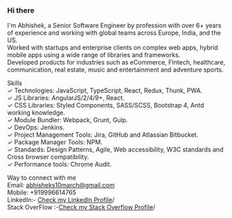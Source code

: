 ### Hi there

I'm Abhishek, a Senior Software Engineer by profession with over 6+ years of experience and working with global teams across Europe, India, and the US.<br />
Worked with startups and enterprise clients on complex web apps, hybrid mobile apps using a wide range of libraries and frameworks.<br />
Developed products for industries such as eCommerce, FIntech, healthcare, communication, real estate, music and entertainment and adventure sports.<br />

Skills<br />
✓ Technologies: JavaScript, TypeScript, React, Redux, Thunk, PWA.<br />
✓ JS Libraries: AngularJS/2/4/9+, React.<br />
✓ CSS Libraries: Styled Components, SASS/SCSS, Bootstrap 4, Antd working knowledge.<br />
✓ Module Bundler: Webpack, Grunt, Gulp.<br />
✓ DevOps: Jenkins.<br />
✓ Project Management Tools: Jira, GitHub and Atlassian Bitbucket.<br />
✓ Package Manager Tools: NPM.<br />
✓ Standards: Design Patterns, Agile, Web accessibility, W3C standards and Cross browser compatibility.<br />
✓ Performance tools: Chrome Audit.<br />

Way to connect with me<br />
Email: abhisheks10march@gmail.com<br />
Mobile: +919996614765<br />
LinkedIn:- <a href="https://www.linkedin.com/in/abhishek-sharma-a5b157a9" target="_blank">Check my LinkedIn Profile</a>/<br />
Stack OverFlow :-<a href="https://stackoverflow.com/users/3932773/abhishek" target="_blank">Check my Stack Overflow Profile</a>/<br />
